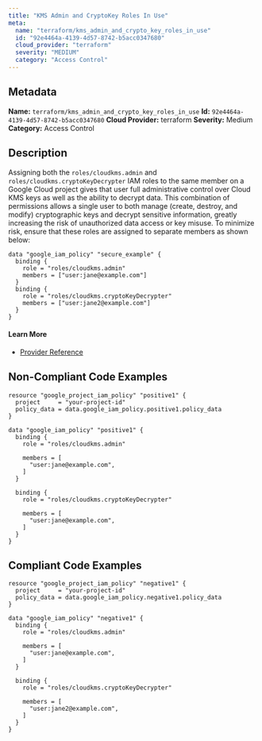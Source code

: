 ```yaml
---
title: "KMS Admin and CryptoKey Roles In Use"
meta:
  name: "terraform/kms_admin_and_crypto_key_roles_in_use"
  id: "92e4464a-4139-4d57-8742-b5acc0347680"
  cloud_provider: "terraform"
  severity: "MEDIUM"
  category: "Access Control"
---
```

## Metadata
**Name:** `terraform/kms_admin_and_crypto_key_roles_in_use`
**Id:** `92e4464a-4139-4d57-8742-b5acc0347680`
**Cloud Provider:** terraform
**Severity:** Medium
**Category:** Access Control
## Description
Assigning both the `roles/cloudkms.admin` and `roles/cloudkms.cryptoKeyDecrypter` IAM roles to the same member on a Google Cloud project gives that user full administrative control over Cloud KMS keys as well as the ability to decrypt data. This combination of permissions allows a single user to both manage (create, destroy, and modify) cryptographic keys and decrypt sensitive information, greatly increasing the risk of unauthorized data access or key misuse. To minimize risk, ensure that these roles are assigned to separate members as shown below:

```
data "google_iam_policy" "secure_example" {
  binding {
    role = "roles/cloudkms.admin"
    members = ["user:jane@example.com"]
  }
  binding {
    role = "roles/cloudkms.cryptoKeyDecrypter"
    members = ["user:jane2@example.com"]
  }
}
```

#### Learn More

 - [Provider Reference](https://registry.terraform.io/providers/hashicorp/google/latest/docs/resources/google_project_iam#policy_data)

## Non-Compliant Code Examples
```gcp
resource "google_project_iam_policy" "positive1" {
  project     = "your-project-id"
  policy_data = data.google_iam_policy.positive1.policy_data
}

data "google_iam_policy" "positive1" {
  binding {
    role = "roles/cloudkms.admin"

    members = [
      "user:jane@example.com",
    ]
  }

  binding {
    role = "roles/cloudkms.cryptoKeyDecrypter"

    members = [
      "user:jane@example.com",
    ]
  }
}

```

## Compliant Code Examples
```gcp
resource "google_project_iam_policy" "negative1" {
  project     = "your-project-id"
  policy_data = data.google_iam_policy.negative1.policy_data
}

data "google_iam_policy" "negative1" {
  binding {
    role = "roles/cloudkms.admin"

    members = [
      "user:jane@example.com",
    ]
  }

  binding {
    role = "roles/cloudkms.cryptoKeyDecrypter"

    members = [
      "user:jane2@example.com",
    ]
  }
}

```